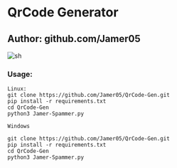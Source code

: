 # QrCode Generator
## Author: github.com/Jamer05

![sh](https://github.com/Jamer05/Jamer-Spammer/blob/main/assets/me.png)

### Usage:
```
Linux:
git clone https://github.com/Jamer05/QrCode-Gen.git
pip install -r requirements.txt
cd QrCode-Gen
python3 Jamer-Spammer.py

Windows

git clone https://github.com/Jamer05/QrCode-Gen.git
pip install -r requirements.txt
cd QrCode-Gen
python3 Jamer-Spammer.py

```
